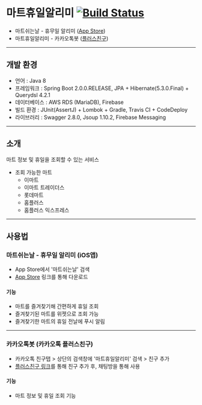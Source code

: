 # 마트휴일알리미 [![Build Status](https://travis-ci.org/hongsii/mart-holiday-alarm.svg?branch=master)](https://travis-ci.org/hongsii/mart-holiday-alarm)

* 마트쉬는날 - 휴무일 알리미 ([App Store](https://itunes.apple.com/kr/app/%EB%A7%88%ED%8A%B8%EC%89%AC%EB%8A%94%EB%82%A0-%ED%9C%B4%EB%AC%B4%EC%9D%BC-%EC%95%8C%EB%A6%AC%EB%AF%B8/id1438702208?mt=8))
* 마트휴일알리미 - 카카오톡봇 ([플러스친구](https://pf.kakao.com/_BBAiC))

-------------------------

## 개발 환경

* 언어 : Java 8
* 프레임워크 : Spring Boot 2.0.0.RELEASE, JPA + Hibernate(5.3.0.Final) + Querydsl 4.2.1
* 데이터베이스 : AWS RDS (MariaDB), Firebase
* 빌드 환경 : JUnit(AssertJ) + Lombok + Gradle, Travis CI + CodeDeploy 
* 라이브러리 : Swagger 2.8.0, Jsoup 1.10.2, Firebase Messaging

-------------------------

## 소개

마트 정보 및 휴일을 조회할 수 있는 서비스

* 조회 가능한 마트
  * 이마트
  * 이마트 트레이더스
  * 롯데마트
  * 홈플러스
  * 홈플러스 익스프레스
  
-------------------------

## 사용법

### 마트쉬는날 - 휴무일 알리미 (iOS앱)

* App Store에서 '마트쉬는날' 검색
* [App Store](https://itunes.apple.com/kr/app/%EB%A7%88%ED%8A%B8%EC%89%AC%EB%8A%94%EB%82%A0-%ED%9C%B4%EB%AC%B4%EC%9D%BC-%EC%95%8C%EB%A6%AC%EB%AF%B8/id1438702208?mt=8) 링크를 통해 다운로드

#### 기능

* 마트를 즐겨찾기해 간편하게 휴일 조회
* 즐겨찾기된 마트를 위젯으로 조회 가능
* 즐겨찾기한 마트의 휴일 전날에 푸시 알림

-------------------------

### 카카오톡봇 (카카오톡 플러스친구)

* 카카오톡 친구탭 > 상단의 검색창에 '마트휴일알리미' 검색 > 친구 추가
* [플러스친구 링크](https://pf.kakao.com/_BBAiC)를 통해 친구 추가 후, 채팅방을 통해 사용

#### 기능

* 마트 정보 및 휴일 조회 기능